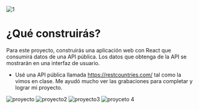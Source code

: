![1](https://github.com/user-attachments/assets/beaa60d4-9a26-4cbd-9183-51c2f0cf43d4)

# ¿Qué construirás?
Para este proyecto, construirás una aplicación web con React que consumirá datos de una API pública. Los datos que obtenga de la API se mostrarán en una interfaz de usuario.
- Usé una API pública llamada https://restcountries.com/ tal como la vimos en clase. Me ayudó mucho ver las grabaciones para completar y lograr mi proyecto.

![proyecto](https://github.com/user-attachments/assets/f585db35-21bc-42ae-89a2-ca20a8c7b5ed)
![proyecto2](https://github.com/user-attachments/assets/0b327d6d-3b07-42aa-9b77-8739e8f5b1bd)
![proyecto3](https://github.com/user-attachments/assets/d24db74d-65e7-4e4f-9c48-3149178b2550)
![proyceto 4](https://github.com/user-attachments/assets/790a5ffa-eaff-41e7-8f8d-41f667e539ff)

